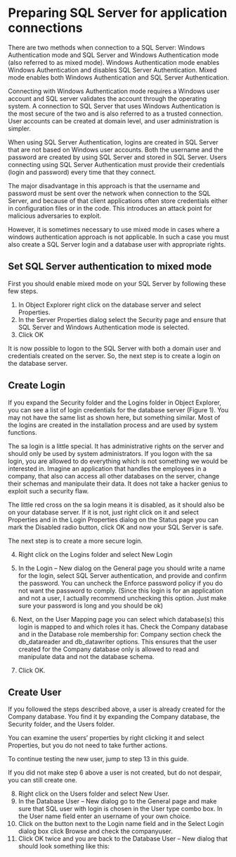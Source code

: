 # Preparing SQL Server for application connections

There are two methods when connection to a SQL Server: Windows Authentication mode and SQL Server and Windows Authentication mode (also referred to as mixed mode). Windows Authentication mode enables Windows Authentication and disables SQL Server Authentication. Mixed mode enables both Windows Authentication and SQL Server Authentication. 

Connecting with Windows Authentication mode requires a Windows user account and SQL server validates the account through the operating system. A connection to SQL Server that uses Windows Authentication is the most secure of the two and is also referred to as a trusted connection. User accounts can be created at domain level, and user administration is simpler. 

When using SQL Server Authentication, logins are created in SQL Server that are not based on Windows user accounts. Both the username and the password are created by using SQL Server and stored in SQL Server. Users connecting using SQL Server Authentication must provide their credentials (login and password) every time that they connect.

The major disadvantage in this approach is that the username and password must be sent over the network when connection to the SQL Server, and because of that client applications often store credentials either in configuration files or in the code. This introduces an attack point for malicious adversaries to exploit.

However, it is sometimes necessary to use mixed mode in cases where a windows authentication approach is not applicable. In such a case you must also create a SQL Server login and a database user with appropriate rights.

## Set SQL Server authentication to mixed mode

First you should enable mixed mode on your SQL Server by following these few steps. 

1.	In Object Explorer right click on the database server and select Properties.
2.	In the Server Properties dialog select the Security page and ensure that SQL Server and Windows Authentication mode is selected.
3.	Click OK

It is now possible to logon to the SQL Server with both a domain user and credentials created on the server. So, the next step is to create a login on the database server.

## Create Login

If you expand the Security folder and the Logins folder in Object Explorer, you can see a list of login credentials for the database server (Figure 1). You may not have the same list as shown here, but something similar. Most of the logins are created in the installation process and are used by system functions.

The sa login is a little special. It has administrative rights on the server and should only be used by system administrators. If you logon with the sa login, you are allowed to do everything which is not something we would be interested in. Imagine an application that handles the employees in a company, that also can access all other databases on the server, change their schemas and manipulate their data. It does not take a hacker genius to exploit such a security flaw. 

The little red cross on the sa login means it is disabled, as it should also be on your database server. If it is not, just right click on it and select Properties and in the Login Properties dialog on the Status page you can mark the Disabled radio button, click OK and now your SQL Server is safe.

The next step is to create a more secure login.

4.	Right click on the Logins folder and select New Login
5.	In the Login – New dialog on the General page you should write a name for the login, select SQL Server authentication, and provide and confirm the password. You can uncheck the Enforce password policy if you do not want the password to comply. (Since this login is for an application and not a user, I actually recommend unchecking this option. Just make sure your password is long and you should be ok)

6.	Next, on the User Mapping page you can select which database(s) this login is mapped to and which roles it has. Check the Company database and in the Database role membership for: Company section check the db_datareader and db_datawriter options. This ensures that the user created for the Company database only is allowed to read and manipulate data and not the database schema.

7.	Click OK.

## Create User

If you followed the steps described above, a user is already created for the Company database. You find it by expanding the Company database, the Security folder, and the Users folder. 

You can examine the users’ properties by right clicking it and select Properties, but you do not need to take further actions.

To continue testing the new user, jump to step 13 in this guide.

If you did not make step 6 above a user is not created, but do not despair, you can still create one.

8.	Right click on the Users folder and select New User.
9.	In the Database User – New dialog go to the General page and make sure that SQL user with login is chosen in the User type combo box. In the User name field enter an username of your own choice. 
10.	Click on the   button next to the Login name field and in the Select Login dialog box click Browse and check the companyuser. 
11.	Click OK twice and you are back to the Database User – New dialog that should look something like this:


